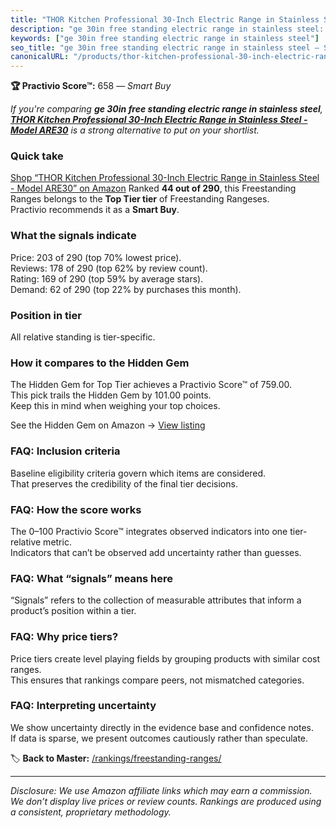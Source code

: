 ```yaml
---
title: "THOR Kitchen Professional 30-Inch Electric Range in Stainless Steel - Model ARE30"
description: "ge 30in free standing electric range in stainless steel: Data-driven within Top Tier ranking using the Practivio Score™. Positioned by quality, value, demand,…"
keywords: ["ge 30in free standing electric range in stainless steel"]
seo_title: "ge 30in free standing electric range in stainless steel — Smart Buy Top Tier (2025)"
canonicalURL: "/products/thor-kitchen-professional-30-inch-electric-range-in-stainless-steel-model-are30-B0CN1NTZSJ/"
---
```


**🏆 Practivio Score™:** 658 — _Smart Buy_


*If you're comparing **ge 30in free standing electric range in stainless steel**, **[THOR Kitchen Professional 30-Inch Electric Range in Stainless Steel - Model ARE30](https://www.amazon.com/dp/B0CN1NTZSJ?tag=practivio-20)** is a strong alternative to put on your shortlist.*
### Quick take
[Shop “THOR Kitchen Professional 30-Inch Electric Range in Stainless Steel - Model ARE30” on Amazon](https://www.amazon.com/dp/B0CN1NTZSJ?tag=practivio-20)
Ranked **44 out of 290**, this Freestanding Ranges belongs to the **Top Tier tier** of Freestanding Rangeses.  
Practivio recommends it as a **Smart Buy**.

### What the signals indicate
Price: 203 of 290 (top 70% lowest price).  
Reviews: 178 of 290 (top 62% by review count).  
Rating: 169 of 290 (top 59% by average stars).  
Demand: 62 of 290 (top 22% by purchases this month).

### Position in tier
All relative standing is tier-specific.

### How it compares to the Hidden Gem
The Hidden Gem for Top Tier achieves a Practivio Score™ of 759.00.  
This pick trails the Hidden Gem by 101.00 points.  
Keep this in mind when weighing your top choices.  

See the Hidden Gem on Amazon → [View listing](https://www.amazon.com/dp/B07MYBQKDX?tag=practivio-20)

### FAQ: Inclusion criteria
Baseline eligibility criteria govern which items are considered.  
That preserves the credibility of the final tier decisions.

### FAQ: How the score works
The 0–100 Practivio Score™ integrates observed indicators into one tier-relative metric.  
Indicators that can’t be observed add uncertainty rather than guesses.

### FAQ: What “signals” means here
“Signals” refers to the collection of measurable attributes that inform a product’s position within a tier.

### FAQ: Why price tiers?
Price tiers create level playing fields by grouping products with similar cost ranges.  
This ensures that rankings compare peers, not mismatched categories.

### FAQ: Interpreting uncertainty
We show uncertainty directly in the evidence base and confidence notes.  
If data is sparse, we present outcomes cautiously rather than speculate.


🏷️ **Back to Master:** [/rankings/freestanding-ranges/](/rankings/freestanding-ranges/)

---
_Disclosure: We use Amazon affiliate links which may earn a commission. We don’t display live prices or review counts. Rankings are produced using a consistent, proprietary methodology._
